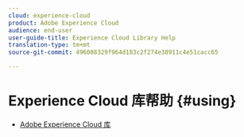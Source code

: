 ```yaml
---
cloud: experience-cloud
product: Adobe Experience Cloud
audience: end-user
user-guide-title: Experience Cloud Library Help
translation-type: tm+mt
source-git-commit: 496008329f964d183c2f274e38911c4e51cacc65

---
```



# Experience Cloud 库帮助 {#using}

+ [Adobe Experience Cloud 库](c-library-about/overview.md)
